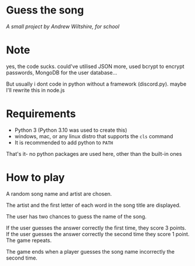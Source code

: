 # Guess the song
*A small project by Andrew Wiltshire, for school*

# Note
yes, the code sucks. could've utilised JSON more, used bcrypt to encrypt passwords, MongoDB for the user database...

But usually i dont code in python without a framework (discord.py). maybe I'll rewrite this in node.js

# Requirements
- Python 3 (Python 3.10 was used to create this)
- windows, mac, or any linux distro that supports the `cls` command
- It is recommended to add python to `PATH`

That's it- no python packages are used here, other than the built-in ones

# How to play
A random song name and artist are chosen. 

The artist and the first letter of each word in the song title are displayed.

The user has two chances to guess the name of the song. 

If the user guesses the answer correctly the first time, they score 3 points. If the user guesses the answer correctly the second time they score 1 point. The game repeats.

The game ends when a player guesses the song name incorrectly the second time.

